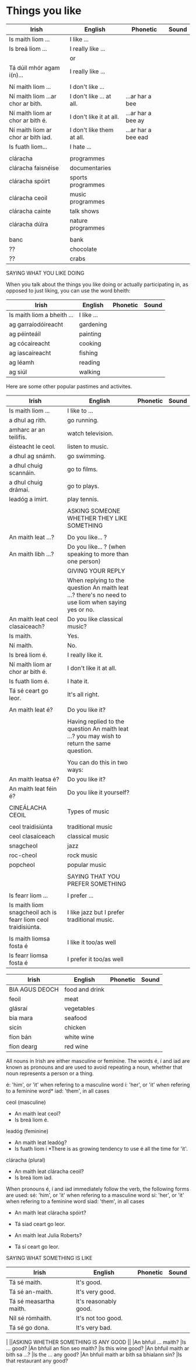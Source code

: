 # Things you like

|Irish|English|Phonetic|Sound|
|------|-------|--------|-----|
|Is maith liom ... |I like ...
|Is breá liom ...|I really like ...
||or
|Tá dúil mhór agam i(n)... |I really like ...
||
|Ní maith liom ... |I don't like ...
|Ní maith liom ...ar chor ar bith. |I don't like ... at all.|...ar har a bee
|Ní maith liom ar chor ar bith é. |I don't like it at all.|...ar har a bee ay
|Ní maith liom ar chor ar bith iad. |I don't like them at all.|...ar har a bee ead
|Is fuath liom... |I hate ...
||
|cláracha	|programmes
|cláracha faisnéise	|documentaries
|cláracha spóirt	|sports programmes
|cláracha ceoil	|music programmes
|cláracha cainte	|talk shows
|cláracha dúlra	|nature programmes
||
|banc	|bank
|??|chocolate
|??|crabs

SAYING WHAT YOU LIKE DOING

When you talk about the things you like doing or actually participating in, as opposed to just liking, you can use the word bheith:

|Irish|English|Phonetic|Sound|
|------|-------|--------|-----|
|Is maith liom a bheith ... |I like ...
|ag garraíodóireacht |gardening
|ag péinteáil |painting
|ag cócaireacht |cooking
|ag iascaireacht |fishing
|ag léamh|reading
|ag siúl|walking

Here are some other popular pastimes and activites.

|Irish|English|Phonetic|Sound|
|------|-------|--------|-----|
|Is maith liom ... |I like to ...
|a dhul ag rith. |go running.
|amharc ar an teilifís. |watch television.
|éisteacht le ceol. |listen to music.
|a dhul ag snámh. |go swimming.
|a dhul chuig scannáin. |go to films.
|a dhul chuig drámaí. |go to plays.
|leadóg a imirt. |play tennis.
||
||ASKING SOMEONE WHETHER THEY LIKE SOMETHING
||
|An maith leat ...? |Do you like... ?
|An maith libh ...? |Do you like... ? (when speaking to more than one person)
||GIVING YOUR REPLY
||When replying to the question An maith leat ...? there's no need to use liom when saying yes or no.
|An maith leat ceol clasaiceach? |Do you like classical music?
|Is maith. |Yes.
|Ní maith. |No.
|Is breá liom é. |I really like it.
|Ní maith liom ar chor ar bith é. |I don't like it at all.
|Is fuath liom é. |I hate it.
|Tá sé ceart go leor. |It's all right.
||
|An maith leat é? |Do you like it?
||
||Having replied to the question An maith leat ...? you may wish to return the same question. 
||
||You can do this in two ways:
|An maith leatsa é? |Do you like it?
|An maith leat féin é? |Do you like it yourself?
||
|CINEÁLACHA CEOIL |Types of music
||
|ceol traidisiúnta	|traditional music
|ceol clasaiceach	|classical music
|snagcheol	|jazz
|roc-cheol	|rock music
|popcheol	|popular music
||
||SAYING THAT YOU PREFER SOMETHING
||
|Is fearr liom ... |I prefer ...
|Is maith liom snagcheoil ach is fearr liom ceol traidisiúnta. |I like jazz but I prefer traditional music.
||
|Is maith liomsa fosta é |I like it too/as well
|Is fearr liomsa fosta é |I prefer it too/as well

|Irish|English|Phonetic|Sound|
|------|-------|--------|-----|
|BIA AGUS DEOCH |food and drink
|feoil	|meat
|glásraí	|vegetables
|bia mara	|seafood
|sicín	|chicken
|fíon bán	|white wine
|fíon dearg|red wine


All nouns in Irish are either masculine or feminine.
The words é, í and iad are known as pronouns and are used to avoid repeating a noun, whether that noun represents a person or a thing.

é: 'him', or 'it' when refering to a masculine word
í: 'her', or 'it' when refering to a feminine word*
iad: 'them', in all cases

ceol (masculine)
- An maith leat ceol?
- Is breá liom é.

leadóg (feminine)
- An maith leat leadóg?
- Is fuath liom í
*There is as growing tendency to use é all the time for 'it'.

cláracha (plural)
- An maith leat cláracha ceoil?
- Is breá liom iad.

When pronouns é, í and iad immediately follow the verb, the following forms are used:
sé: 'him', or 'it' when refering to a masculine word
sí: 'her', or 'it' when refering to a feminine word
siad: 'them', in all cases

- An maith leat cláracha spóirt?
- Tá siad ceart go leor.

- An maith leat Julia Roberts?
- Tá sí ceart go leor.

SAYING WHAT SOMETHING IS LIKE

|Irish|English|Phonetic|Sound|
|------|-------|--------|-----|
|Tá sé maith. |It's good.
|Tá sé an-maith. |It's very good.
|Tá sé measartha maith. |It's reasonably good.
|Níl sé rómhaith. |It's not too good.
|Tá sé go dona. |It's very bad.
|
||ASKING WHETHER SOMETHING IS ANY GOOD
||
|An bhfuil ... maith? |Is ... good?
|An bhfuil an fíon seo maith? |Is this wine good?
|An bhfuil maith ar bith sa ...? |Is the ... any good?
|An bhfuil maith ar bith sa bhialann sin? |Is that restaurant any good?